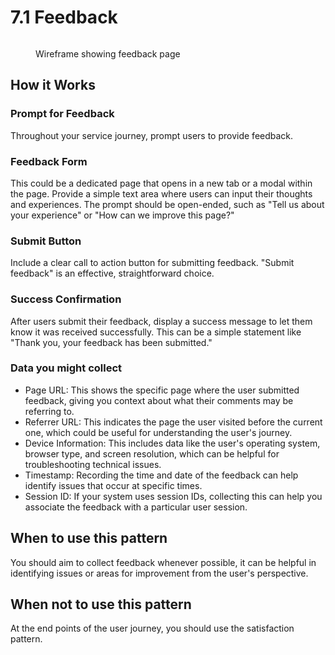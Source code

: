 # 7.1 Feedback



<figure><img src="../../.gitbook/assets/Feedback.png" alt=""><figcaption><p>Wireframe showing feedback page</p></figcaption></figure>

## **How it Works**

### **Prompt for Feedback**&#x20;

Throughout your service journey, prompt users to provide feedback.

### **Feedback Form**&#x20;

This could be a dedicated page that opens in a new tab or a modal within the page. Provide a simple text area where users can input their thoughts and experiences. The prompt should be open-ended, such as "Tell us about your experience" or "How can we improve this page?"

### **Submit Button**&#x20;

Include a clear call to action button for submitting feedback. "Submit feedback" is an effective, straightforward choice.

### **Success Confirmation**&#x20;

After users submit their feedback, display a success message to let them know it was received successfully. This can be a simple statement like "Thank you, your feedback has been submitted."

### Data you might collect&#x20;

* Page URL: This shows the specific page where the user submitted feedback, giving you context about what their comments may be referring to.
* Referrer URL: This indicates the page the user visited before the current one, which could be useful for understanding the user's journey.
* Device Information: This includes data like the user's operating system, browser type, and screen resolution, which can be helpful for troubleshooting technical issues.
* Timestamp: Recording the time and date of the feedback can help identify issues that occur at specific times.
* Session ID: If your system uses session IDs, collecting this can help you associate the feedback with a particular user session.

## **When to use this pattern**&#x20;

You should aim to collect feedback whenever possible, it can be helpful in identifying issues or areas for improvement from the user's perspective.&#x20;

## **When not to use this pattern**&#x20;

At the end points of the user journey, you should use the satisfaction pattern.
